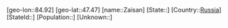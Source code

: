 ﻿---
location: [47.47,84.92]
type: City
tags:
- geo/City


SpocWebEntityId: 35771
isDeleted: false
confidential: public

---
[geo-lon::84.92]
[geo-lat::47.47]
[name::Zaisan]
[State::]
[Country::[Russia](geo/Continent/Europe/Russia.md)]
[StateId::]
[Population::]
[Unknown::]

